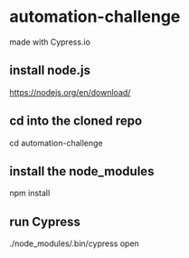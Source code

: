 # automation-challenge

made with Cypress.io

## install node.js
https://nodejs.org/en/download/

## cd into the cloned repo
cd automation-challenge

## install the node_modules
npm install

## run Cypress
./node_modules/.bin/cypress open

